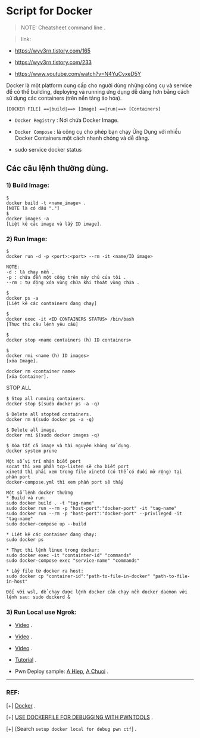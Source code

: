 # Script for Docker

>NOTE: Cheatsheet command line .

>link:

  * https://wyv3rn.tistory.com/165
  
  * https://wyv3rn.tistory.com/233

  * https://www.youtube.com/watch?v=N4YuCvxeD5Y

Docker là một platform cung cấp cho người dùng những công cụ và service để có thể building, deploying và running ứng dụng dễ dàng hơn bằng cách sử dụng các containers (trên nền tảng ảo hóa).

```
[DOCKER FILE] ==|build|==> [Image] ==|run|==> [Containers]  
```

  - `Docker Registry` : Nơi chứa Docker Image.
  
  - `Docker Compose` : là công cụ cho phép bạn chạy Ứng Dụng với nhiều Docker Containers một cách nhanh chóng và dễ dàng.
  
  - sudo service docker status

## Các câu lệnh thường dùng.

### 1) Build Image:

```
$
docker build -t <name_image> . 
[NOTE là có dấu "."]
$
docker images -a 
[Liệt kê các image và lấy ID image].
```

### 2) Run Image:

```
$ 
docker run -d -p <port>:<port> --rm -it <name/ID image>

NOTE:
-d : là chạy nền .
-p : chứa đến một cổng trên máy chủ của tôi .
--rm : tự động xóa vùng chứa khi thoát vùng chứa .

$ 
docker ps -a 
[Liệt kê các containers đang chạy]

$
docker exec -it <ID CONTAINERS STATUS> /bin/bash
[Thực thi câu lệnh yêu cầu]

$
docker stop <name containers (h) ID containers>

$
docker rmi <name (h) ID images>
[xóa Image].

docker rm <container name>
[xóa Container].
```

STOP ALL

```
$ Stop all running containers.
docker stop $(sudo docker ps -a -q)

$ Delete all stopted containers.
docker rm $(sudo docker ps -a -q)

$ Delete all image.
docker rmi $(sudo docker images -q)

$ Xóa tất cả image và tài nguyên không sử dụng.
docker system prune

```

```
Một số vị trí nhận biết port
socat thì xem phần tcp-listen sẽ cho biết port
xinetd thì phải xem trong file xinetd (có thể có đuôi mở rộng) tại phần port
docker-compose.yml thì xem phần port sẽ thấy

Một số lệnh docker thường
* Build và run:
sudo docker build . -t "tag-name"
sudo docker run --rm -p "host-port":"docker-port" -it "tag-name"
sudo docker run --rm -p "host-port":"docker-port" --privileged -it "tag-name"
sudo docker-compose up --build

* Liệt kê các container đang chạy:
sudo docker ps

* Thực thi lệnh linux trong docker:
sudo docker exec -it "containter-id" "commands"
sudo docker-compose exec "service-name" "commands"

* Lấy file từ docker ra host:
sudo docker cp "container-id":"path-to-file-in-docker" "path-to-file-in-host"

Đối với wsl, để chạy được lệnh docker cần chạy nền docker daemon với lệnh sau: sudo dockerd &
```

### 3) Run Local use Ngrok: 

   * [Video](https://www.youtube.com/watch?v=jOm_XSeMnJI&t=33s) .
   
   * [Video](https://www.youtube.com/watch?v=9BJmDa0TIgw) .
   
   * [Video](https://www.youtube.com/watch?v=uG1QW5UWVrU) .

   * [Tutorial](https://viblo.asia/p/tooling-gioi-thieu-ngrok-mang-demo-du-an-web-len-internet-khong-can-deploy-naQZR7eqlvx) .
   
   * Pwn Deploy sample: [A Hiep](https://gitlab.com/hypnguyen1209/pwn-deploy), [A Chuoi](https://github.com/yuumi001/miniCTF2021_deploy?fbclid=IwAR19QpvrUm9jJXu_s5xvdCNkFKtN4SADFCNtQaciJWqm2cipE_LR7vRVDTQ) .
-------------------------------------------------------------------------------------------------------

### REF:

[+] [Docker](https://gist.github.com/chaseYLC/3d2ab4c6955044f21da628546c0c6977) .

[+] [USE DOCKERFILE FOR DEBUGGING WITH PWNTOOLS](https://shakuganz.com/2022/04/20/use-dockerfile-for-debugging-with-pwntools/) .

[+] [Search `setup docker local for debug pwn ctf`] .



